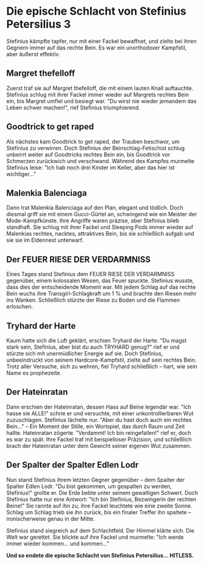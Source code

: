 # Die epische Schlacht von Stefinius Petersilius 3

Stefinius kämpfte tapfer, nur mit einer Fackel bewaffnet, und zielte bei ihren Gegnern immer auf das rechte Bein. Es war ein unorthodoxer Kampfstil, aber äußerst effektiv.

## Margret thefelloff
Zuerst traf sie auf Margret thefelloff, die mit einem lauten Knall auftauchte. Stefinius schlug mit ihrer Fackel immer wieder auf Margrets rechtes Bein ein, bis Margret umfiel und besiegt war. "Du wirst nie wieder jemandem das Leben schwer machen!", rief Stefinius triumphierend.

## Goodtrick to get raped
Als nächstes kam Goodtrick to get raped, der Trauben beschwor, um Stefinius zu verwirren. Doch Stefinius der Beinschlag-Fetischist schlug unbeirrt weiter auf Goodtricks rechtes Bein ein, bis Goodtrick vor Schmerzen zurückwich und verschwand. Während des Kampfes murmelte Stefinius leise: "Ich hab noch drei Kinder im Keller, aber das hier ist wichtiger..."

## Malenkia Balenciaga
Dann trat Malenkia Balenciaga auf den Plan, elegant und tödlich. Doch diesmal griff sie mit einem Gucci-Gürtel an, schwingend wie ein Meister der Mode-Kampfkünste. Ihre Angriffe waren präzise, aber Stefinius blieb standhaft. Sie schlug mit ihrer Fackel und Sleeping Pods immer wieder auf Malenkias rechtes, nacktes, attraktives Bein, bis sie schließlich aufgab und sie sie im Eldennest unterwarf.

## Der FEUER RIESE DER VERDARMNISS
Eines Tages stand Stefinius dem FEUER RIESE DER VERDARMNISS gegenüber, einem kolossalen Wesen, das Feuer spuckte. Stefinius wusste, dass dies der entscheidende Moment war. Mit jedem Schlag auf das rechte Bein wuchs ihre Transgirl-Schlagkraft um 1 % und brachte den Riesen mehr ins Wanken. Schließlich stürzte der Riese zu Boden und die Flammen erloschen.

## Tryhard der Harte
Kaum hatte sich die Luft geklärt, erschien Tryhard der Harte. "Du magst stark sein, Stefinius, aber bist du auch TRYHARD genug?" rief er und stürzte sich mit unermüdlicher Energie auf sie. Doch Stefinius, unbeeindruckt von seinem Hardcore-Kampfstil, zielte auf sein rechtes Bein. Trotz aller Versuche, sich zu wehren, fiel Tryhard schließlich – hart, wie sein Name es prophezeite.

## Der Hateinratan
Dann erschien der Hateinratan, dessen Hass auf Beine legendär war. "Ich hasse sie ALLE!" schrie er und versuchte, mit einer unkontrollierbaren Wut zuzuschlagen. Stefinius lächelte nur. "Aber du hast doch auch ein rechtes Bein..." – Ein Moment der Stille, ein Wortspiel, das durch Raum und Zeit hallte. Hateinratan zögerte. "Verdammt! Ich bin reingefallen!" rief er, doch es war zu spät. Ihre Fackel traf mit beispielloser Präzision, und schließlich brach der Hateinratan unter dem Gewicht seiner eigenen Wut zusammen.

## Der Spalter der Spalter Edlen Lodr
Nun stand Stefinius ihrem letzten Gegner gegenüber – dem Spalter der Spalter Edlen Lodr. "Du bist gekommen, um gespalten zu werden, Stefinius!" grollte er. Die Erde bebte unter seinem gewaltigen Schwert. Doch Stefinius hatte nur eine Antwort: "Ich bin Stefinius, Bezwingerin der rechten Beine!" Sie rannte auf ihn zu, ihre Fackel leuchtete wie eine zweite Sonne. Schlag um Schlag trieb sie ihn zurück, bis ein finaler Treffer ihn spaltete – ironischerweise genau in der Mitte.

Stefinius stand siegreich auf dem Schlachtfeld. Der Himmel klärte sich. Die Welt war gerettet. Sie blickte auf ihre Fackel und murmelte: "Ich werde immer wieder kommen... und kommen..."

**Und so endete die epische Schlacht von Stefinius Petersilius... HITLESS.**

